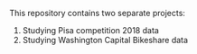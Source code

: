 This repository contains two separate projects:

1) Studying Pisa competition 2018 data
2) Studying Washington Capital Bikeshare data
